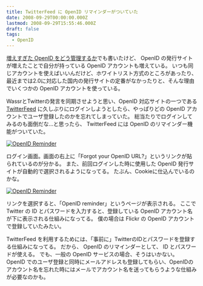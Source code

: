 ```yaml
---
title: TwitterFeed に OpenID リマインダーがついていた
date: 2008-09-29T00:00:00.000Z
lastmod: 2008-09-29T15:55:46.000Z
draft: false
tags:
  - OpenID
---
```


[増えすぎた OpenID をどう管理するか](/posts/20080911/p01)でも書いたけど、 OpenID の発行サイトが増えたことで自分が持っている OpenID アカウントも増えている。 いつも同じアカウントを使えばいいんだけど、ホワイトリスト方式のところがあったり、最近までは2.0に対応した国内の発行サイトの定番がなかったりと、そんな理由でいくつかの OpenID アカウントを使っている。

WassrとTwitterの発言を同期させようと思い、OpenID 対応サイトの一つである [TwitterFeed](http://www.twitterfeed.com/) に久しぶりにログインしようとしたら、やっぱりどの OpenID アカウントでユーザ登録したのかを忘れてしまっていた。 総当たりでログインしてみるのも面倒だな…と思ったら、 TwitterFeed には OpenID のリマインダー機能がついていた。

[![OpenID Reminder](https://farm4.staticflickr.com/3003/2898346539_29beb99357.jpg "OpenID Reminder")](http://www.flickr.com/photos/machu/2898346539/)

ログイン画面。画面の右上に「Forgot your OpenID URL?」というリンクが貼られているのが分かる。 また、前回ログインした時に使用した OpenID 発行サイトが自動的で選択されるようになってる。 たぶん、Cookieに仕込んでいるのかな。

[![OpenID Reminder](https://farm4.staticflickr.com/3061/2899199326_e988760f67.jpg "OpenID Reminder")](http://www.flickr.com/photos/machu/2899199326/)

リンクを選択すると、「OpenID reminder」というページが表示される。 ここで Twitter の ID とパスワードを入力すると、登録している OpenID アカウント名が下に表示される仕組みになってる。 僕の場合は Flickr の OpenID アカウントで登録していたみたい。

TwitterFeed を利用するためには、「事前に」TwitterのIDとパスワードを登録する仕組みになってる。 だから、 OpenID のリマインダーとして、 ID とパスワードが使える。 でも、一般の OpenID サービスの場合、そうはいかない。 OpenID でのユーザ登録と同時にメールアドレスも登録してもらい、OpenIDのアカウント名を忘れた時にはメールでアカウント名を送ってもらうような仕組みが必要なのかも。
